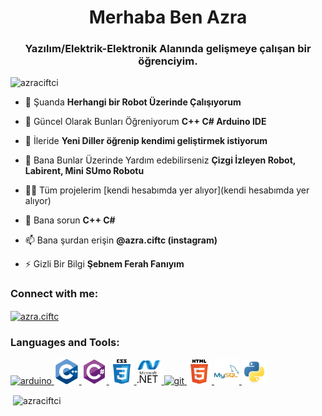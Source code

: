 <h1 align="center">Merhaba Ben Azra</h1>
<h3 align="center">Yazılım/Elektrik-Elektronik Alanında gelişmeye çalışan bir öğrenciyim.</h3>

<p align="left"> <img src="https://komarev.com/ghpvc/?username=azraciftci&label=Profile%20views&color=0e75b6&style=flat" alt="azraciftci" /> </p>

- 🔭 Şuanda **Herhangi bir Robot Üzerinde Çalışıyorum**

- 🌱 Güncel Olarak Bunları Öğreniyorum **C++ C# Arduino IDE**

- 👯 İleride **Yeni Diller öğrenip kendimi geliştirmek istiyorum**

- 🤝 Bana Bunlar Üzerinde Yardım edebilirseniz **Çizgi İzleyen Robot, Labirent, Mini SUmo Robotu**

- 👨‍💻 Tüm projelerim [kendi hesabımda yer alıyor](kendi hesabımda yer alıyor)

- 💬 Bana sorun **C++ C#**

- 📫 Bana şurdan erişin **@azra.ciftc (instagram)**

- ⚡ Gizli Bir Bilgi **Şebnem Ferah Fanıyım**

<h3 align="left">Connect with me:</h3>
<p align="left">
<a href="https://instagram.com/azra.ciftc" target="blank"><img align="center" src="https://raw.githubusercontent.com/rahuldkjain/github-profile-readme-generator/master/src/images/icons/Social/instagram.svg" alt="azra.ciftc" height="30" width="40" /></a>
</p>

<h3 align="left">Languages and Tools:</h3>
<p align="left"> <a href="https://www.arduino.cc/" target="_blank" rel="noreferrer"> <img src="https://cdn.worldvectorlogo.com/logos/arduino-1.svg" alt="arduino" width="40" height="40"/> </a> <a href="https://www.w3schools.com/cpp/" target="_blank" rel="noreferrer"> <img src="https://raw.githubusercontent.com/devicons/devicon/master/icons/cplusplus/cplusplus-original.svg" alt="cplusplus" width="40" height="40"/> </a> <a href="https://www.w3schools.com/cs/" target="_blank" rel="noreferrer"> <img src="https://raw.githubusercontent.com/devicons/devicon/master/icons/csharp/csharp-original.svg" alt="csharp" width="40" height="40"/> </a> <a href="https://www.w3schools.com/css/" target="_blank" rel="noreferrer"> <img src="https://raw.githubusercontent.com/devicons/devicon/master/icons/css3/css3-original-wordmark.svg" alt="css3" width="40" height="40"/> </a> <a href="https://dotnet.microsoft.com/" target="_blank" rel="noreferrer"> <img src="https://raw.githubusercontent.com/devicons/devicon/master/icons/dot-net/dot-net-original-wordmark.svg" alt="dotnet" width="40" height="40"/> </a> <a href="https://git-scm.com/" target="_blank" rel="noreferrer"> <img src="https://www.vectorlogo.zone/logos/git-scm/git-scm-icon.svg" alt="git" width="40" height="40"/> </a> <a href="https://www.w3.org/html/" target="_blank" rel="noreferrer"> <img src="https://raw.githubusercontent.com/devicons/devicon/master/icons/html5/html5-original-wordmark.svg" alt="html5" width="40" height="40"/> </a> <a href="https://www.mysql.com/" target="_blank" rel="noreferrer"> <img src="https://raw.githubusercontent.com/devicons/devicon/master/icons/mysql/mysql-original-wordmark.svg" alt="mysql" width="40" height="40"/> </a> <a href="https://www.python.org" target="_blank" rel="noreferrer"> <img src="https://raw.githubusercontent.com/devicons/devicon/master/icons/python/python-original.svg" alt="python" width="40" height="40"/> </a> </p>

<p>&nbsp;<img align="center" src="https://github-readme-stats.vercel.app/api?username=azraciftci&show_icons=true&locale=en" alt="azraciftci" /></p>
